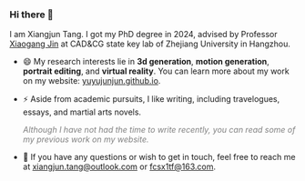 ### Hi there 👋

<!--
**yuyujunjun/yuyujunjun** is a ✨ _special_ ✨ repository because its `README.md` (this file) appears on your GitHub profile.

Here are some ideas to get you started:

- 🔭 I’m currently working on ...
- 🌱 I’m currently learning ...
- 👯 I’m looking to collaborate on ...
- 🤔 I’m looking for help with ...
- 💬 Ask me about ...
- 📫 How to reach me: ...
- 😄 Pronouns: ...
- ⚡ Fun fact: ...
-->
I am Xiangjun Tang. I got my PhD degree in 2024, advised by Professor [Xiaogang Jin](http://www.cad.zju.edu.cn/home/jin/) at CAD&CG state key lab of Zhejiang University in Hangzhou. 


- 😄 My research interests lie in **3d generation**, **motion generation**, **portrait editing**, and **virtual reality**. You can learn more about my work on my website: [yuyujunjun.github.io](https://yuyujunjun.github.io/).

- ⚡ Aside from academic pursuits, I like writing, including travelogues, essays, and martial arts novels.

    <font color=gray> _Although I have not had the time to write recently, you can read some of my previous work on my website._ </font>

- 💬 If you have any questions or wish to get in touch, feel free to reach me at xiangjun.tang@outlook.com or fcsx1tf@163.com.
